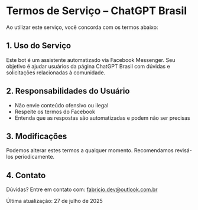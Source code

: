# Termos de Serviço – ChatGPT Brasil

Ao utilizar este serviço, você concorda com os termos abaixo:

## 1. Uso do Serviço
Este bot é um assistente automatizado via Facebook Messenger. Seu objetivo é ajudar usuários da página ChatGPT Brasil com dúvidas e solicitações relacionadas à comunidade.

## 2. Responsabilidades do Usuário
- Não envie conteúdo ofensivo ou ilegal
- Respeite os termos do Facebook
- Entenda que as respostas são automatizadas e podem não ser precisas

## 3. Modificações
Podemos alterar estes termos a qualquer momento. Recomendamos revisá-los periodicamente.

## 4. Contato
Dúvidas? Entre em contato com: [fabricio.dev@outlook.com.br](mailto:fabricio.dev@outlook.com.br)

Última atualização: 27 de julho de 2025